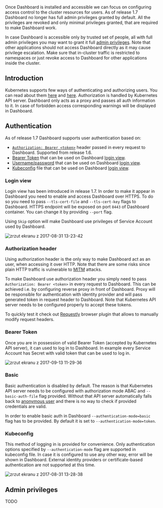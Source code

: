 Once Dashboard is installed and accessible we can focus on configuring access control to the cluster resources for users. As of release 1.7 Dashboard no longer has full admin privileges granted by default. All the privileges are revoked and only minimal privileges granted, that are required to make Dashboard work.

In case Dashboard is accessible only by trusted set of people, all with full admin privileges you may want to grant it full [admin privileges](#admin-privileges). Note that other applications should not access Dashboard directly as it may cause privilege escalation. Make sure that in-cluster traffic is restricted to namespaces or just revoke access to Dashboard for other applications inside the cluster.

## Introduction

Kubernetes supports few ways of authenticating and authorizing users. You can read about them [here](https://kubernetes.io/docs/admin/authentication) and [here](https://kubernetes.io/docs/admin/authorization). Authorization is handled by Kubernetes API server. Dashboard only acts as a proxy and passes all auth information to it. In case of forbidden access corresponding warnings will be displayed in Dashboard.

## Authentication

As of release 1.7 Dashboard supports user authentication based on:
- [`Authorization: Bearer <token>`](#authorization-header) header passed in every request to Dashboard. Supported from release 1.6.
- [Bearer Token](#bearer-token) that can be used on Dashboard [login view](#login-view).
- [Username/password](#basic) that can be used on Dashboard [login view](#login-view).
- [Kubeconfig](#kubeconfig) file that can be used on Dashboard [login view](#login-view).

### Login view
Login view has been introduced in release 1.7. In order to make it appear in Dashboard you need to enable and access Dashboard over HTTPS. To do so you need to pass `--tls-cert-file` and `--tls-cert-key` flags to Dashboard. HTTPS endpoint will be exposed on port `8443` of Dashboard container. You can change it by providing `--port` flag.

Using `Skip` option will make Dashboard use privileges of Service Account used by Dashboard.

![zrzut ekranu z 2017-08-31 13-23-42](https://user-images.githubusercontent.com/2285385/29920823-a5c7f8d2-8e4f-11e7-9127-e858909688f6.png)

### Authorization header

Using authorization header is the only way to make Dashboard act as an user, when accessing it over HTTP. Note that there are some risks since plain HTTP traffic is vulnerable to [MITM](https://en.wikipedia.org/wiki/Man-in-the-middle_attack) attacks.

To make Dashboard use authorization header you simply need to pass `Authorization: Bearer <token>` in every request to Dashboard. This can be achieved i.e. by configuring reverse proxy in front of Dashboard. Proxy will be responsible for authentication with identity provider and will pass generated token in request header to Dashboard. Note that Kubernetes API server needs to be configured properly to accept these tokens.

To quickly test it check out [Requestly](https://chrome.google.com/webstore/detail/requestly-redirect-url-mo/mdnleldcmiljblolnjhpnblkcekpdkpa) browser plugin that allows to manually modify request headers.

### Bearer Token

Once you are in possession of valid Bearer Token (accepted by Kubernetes API server), it can used to log in to Dashboard. In example every Service Account has Secret with valid token that can be used to log in.

![zrzut ekranu z 2017-09-13 11-29-36](https://user-images.githubusercontent.com/2285385/30370159-09af99aa-9877-11e7-8cb6-28fb9af88c83.png)

### Basic

Basic authentication is disabled by default. The reason is that Kubernetes API server needs to be configured with authorization mode ABAC and `--basic-auth-file` flag provided. Without that API server automatically falls back to [anonymous user](https://kubernetes.io/docs/admin/authentication/#anonymous-requests) and there is no way to check if provided credentials are valid.

In order to enable basic auth in Dashboard `--authentication-mode=basic` flag has to be provided. By default it is set to `--authentication-mode=token`.

### Kubeconfig

This method of logging in is provided for convenience. Only authentication options specified by `--authentication-mode` flag are supported in kubeconfig file. In case it is configured to use any other way, error will be shown in Dashboard. External identity providers or certificate-based authentication are not supported at this time.

![zrzut ekranu z 2017-08-31 13-28-38](https://user-images.githubusercontent.com/2285385/29920994-5214087e-8e50-11e7-8ab9-c75755b62a47.png)

## Admin privileges

TODO
